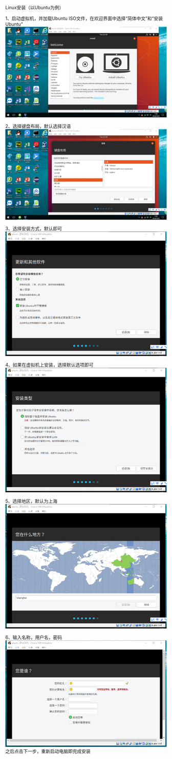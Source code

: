 Linux安装（以Ubuntu为例）
<p></p>
1、启动虚拟机，并加载Ubuntu ISO文件，在欢迎界面中选择“简体中文”和“安装Ubuntu"
<img src="https://raw.githubusercontent.com/JXAUBoys/VR-/master/QQ%E6%88%AA%E5%9B%BE20181003075858.png">
<p></p>
2、选择键盘布局，默认选择汉语
<img src="https://github.com/JXAUBoys/VR-/blob/master/QQ%E6%88%AA%E5%9B%BE20181003075937.png">
<p></p>
3、选择安装方式，默认即可
<img src="https://github.com/JXAUBoys/VR-/blob/master/QQ%E6%88%AA%E5%9B%BE20181003080235.png">
<p></P>
4、如果在虚拟机上安装，选择默认选项即可
<img src="https://github.com/JXAUBoys/VR-/blob/master/QQ%E6%88%AA%E5%9B%BE20181003080244.png">
<p></p>
5、选择地区，默认为上海
<img src="https://github.com/JXAUBoys/VR-/blob/master/QQ%E6%88%AA%E5%9B%BE20181003080320.png">
<p></p>
6、输入名称，用户名，密码
<img src="https://github.com/JXAUBoys/VR-/blob/master/QQ%E6%88%AA%E5%9B%BE20181003080746.png">
之后点击下一步，重新启动电脑即完成安装

